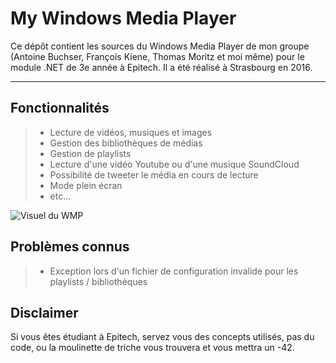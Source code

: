 My Windows Media Player
===================

Ce dépôt contient les sources du Windows Media Player de mon groupe (Antoine Buchser, François Kiene, Thomas Moritz et moi même) pour le module .NET de 3e année à Epitech.
Il a été réalisé à Strasbourg en 2016.

----------

Fonctionnalités
-------------

> - Lecture de vidéos, musiques et images
> - Gestion des bibliothèques de médias
> - Gestion de playlists
> - Lecture d'une vidéo Youtube ou d'une musique SoundCloud
> - Possibilité de tweeter le média en cours de lecture
> - Mode plein écran
> - etc...

![Visuel du WMP](http://image.noelshack.com/fichiers/2016/09/1456923325-wmp.jpg)

Problèmes connus
-------------

> - Exception lors d'un fichier de configuration invalide pour les playlists / bibliothèques

Disclaimer
-------------

Si vous êtes étudiant à Epitech, servez vous des concepts utilisés, pas du code, ou la moulinette de triche vous trouvera et vous mettra un -42.
